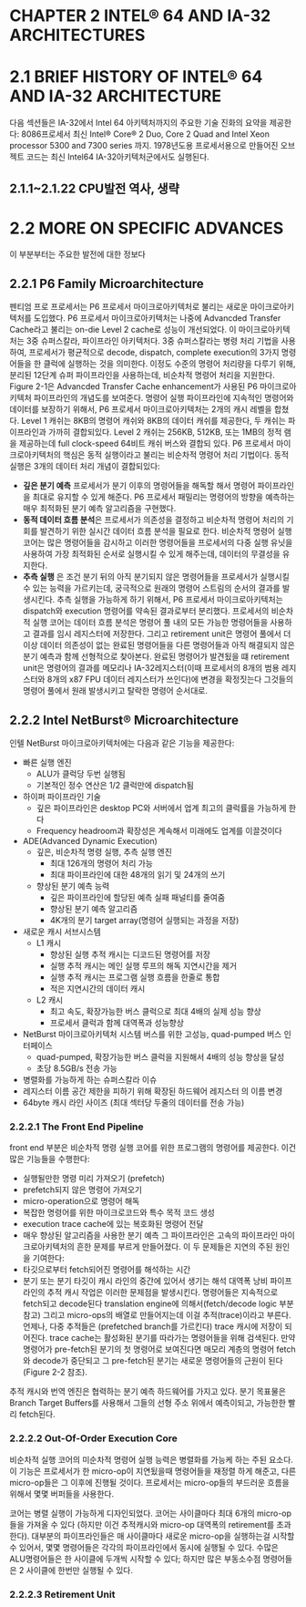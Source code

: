# CHAPTER 2 INTEL® 64 AND IA-32 ARCHITECTURES

# 2.1 BRIEF HISTORY OF INTEL® 64 AND IA-32 ARCHITECTURE
다음 섹션들은 IA-32에서 Intel 64 아키텍처까지의 주요한 기술 진화의 요약을 제공한다: 8086프로세서 최신  Intel® Core® 2 Duo, Core 2 Quad and Intel Xeon processor 5300 and 7300 series 까지. 1978년도용 프로세서용으로 만들어진 오브젝트 코드는 최신 Intel64 IA-32아키텍처군에서도 실행된다.

## 2.1.1~2.1.22 CPU발전 역사, 생략

# 2.2 MORE ON SPECIFIC ADVANCES
이 부분부터는 주요한 발전에 대한 정보다

## 2.2.1 P6 Family Microarchitecture
펜티엄 프로 프로세서는 P6 프로세서 마이크로아키텍처로 불리는 새로운 마이크로아키텍처를 도입했다. P6 프로세서 마이크로아키텍처는 나중에 Advancded Transfer Cache라고 불리는 on-die Level 2 cache로 성능이 개선되었다.
이 마이크로아키텍처는 3중 슈퍼스칼라, 파이프라인 아키텍처다. 3중 슈퍼스칼라는 병령 처리 기법을 사용하여, 프로세서가 평균적으로 decode, dispatch, complete execution의 3가지 명령어들을 한 클럭에 실행하는 것을 의미한다. 이정도 수준의 명령어 처리량을 다루기 위해, 분리된 12단계 슈퍼 파이프라인을 사용하는데, 비순차적 명령어 처리을 지원한다.
Figure 2-1은 Advancded Transfer Cache enhancement가 사용된 P6 마이크로아키텍처 파이프라인의 개념도를 보여준다.
명령어 실행 파이프라인에 지속적인 명령어와 데이터를 보장하기 위해서, P6 프로세서 마이크로아키텍처는 2개의 캐시 레벨을 합쳤다. Level 1 캐쉬는 8KB의 명령어 캐쉬와 8KB의 데이터 캐쉬를 제공한다, 두 캐쉬는 파이프라인과 가까히 결합되있다. Level 2 캐쉬는 256KB, 512KB, 또는 1MB의 정적 램을 제공하는데 full clock-speed 64비트 캐쉬 버스와 결합되 있다.
P6 프로세서 마이크로아키텍처의 핵심은 동적 실행이라고 불리는 비순차적 명령어 처리 기법이다. 동적 실행은 3개의 데이터 처리 개념이 결합되있다:
- **깊은 분기 예측** 프로세서가 분기 이후의 명령어들을 해독할 해서 명령어 파이프라인을 최대로 유지할 수 있게 해준다. P6 프로세서 패밀리는 명령어의 방향을 예측하는 매우 최적화된 분기 예측 알고리즘을 구현했다.
- **동적 데이터 흐름 분석**은 프로세서가 의존성을 결정하고 비순차적 명령어 처리의 기회를 발견하기 위한 실시간 데이터 흐름 분석을 필요로 한다. 비순차적 명령어 실행 코어는 많은 명령어들을 감시하고 이러한 명령어들을 프로세서의 다중 실행 유닛을 사용하여 가장 최적화된 순서로 실행시킬 수 있게 해주는데, 데이터의 무결성을 유지한다.
- **추측 실행** 은 조건 분기 뒤의 아직 분기되지 않은 명령어들을 프로세서가 실행시킬 수 있는 능력을 가르키는데, 궁극적으로 원래의 명령어 스트림의 순서의 결과를 발생시킨다. 추측 실행을 가능하게 하기 위해서, P6 프로세서 마이크로아키텍처는 dispatch와 execution 명령어를 약속된 결과로부터 분리했다. 프로세서의 비순차적 실행 코어는 데이터 흐름 분석은 명령어 풀 내의 모든 가능한 명령어들을 사용하고 결과를 임시 레지스터에 저장한다. 그리고 retirement unit은 명령어 풀에서 더이상 데이터 의존성이 없는 완료된 명령어들을 다른 명령어들과 아직 해결되지 않은 분기 예측과 함께 선형적으로 찾아본다. 완료된 명령어가 발견됬을 떄 retirement unit은 명령어의 결과를 메모리나 IA-32레지스터(이때 프로세서의 8개의 범용 레지스터와 8개의 x87 FPU 데이터 레지스터가 쓰인다)에 변경을 확정짓는다 그것들의 명령어 풀에서 원래 발생시키고 탈락한 명령어 순서대로.
## 2.2.2 Intel NetBurst® Microarchitecture
인텔 NetBurst 마이크로아키텍처에는 다음과 같은 기능을 제공한다:
- 빠른 실행 엔진
    - ALU가 클럭당 두번 실행됨
    - 기본적인 정수 연산은 1/2 클럭만에 dispatch됨
- 하이퍼 파이프라인 기술
    - 깊은 파이프라인은 desktop PC와 서버에서 업계 최고의 클럭률을 가능하게 한다
    - Frequency headroom과 확장성은 계속해서 미래에도 업계를 이끌것이다
- ADE(Advanced Dynamic Execution)
    - 깊은, 비순차적 명령 실행, 추측 실행 엔진
        - 최대 126개의 명령어 처리 가능
        - 최대 파이프라인에 대한 48개의 읽기 및 24개의 쓰기
    - 향상된 분기 예측 능력
        - 깊은 파이프라인에 할당된 예측 실패 패널티를 줄여줌
        - 향상된 분기 예측 알고리즘
        - 4K개의 분기 target array(명령어 실행되는 과정을 저장)
- 새로운 캐시 서브시스템
    - L1 캐시
        - 향상된 실행 추적 캐시는 디코드된 명령어를 저장
        - 실행 추적 캐시는 메인 실행 루프의 해독 지연시간을 제거
        - 실행 추적 캐시는 프로그램 실행 흐름을 한줄로 통합
        - 적은 지연시간의 데이터 캐시
    - L2 캐시
        - 최고 속도, 확장가능한 버스 클럭으로 최대 4배의 실제 성능 향상
        - 프로세서 클럭과 함께 대역폭과 성능향상
- NetBurst 마이크로아키텍처 시스템 버스를 위한 고성능, quad-pumped 버스 인터페이스
    - quad-pumped, 확장가능한 버스 클럭을 지원해서 4배의 성능 향상을 달성
    - 초당 8.5GB/s 전송 가능
- 병렬화를 가능하게 하는 슈퍼스칼라 이슈
- 레지스터 이름 공간 제한을 피하기 위해 확장된 하드웨어 레지스터 의 이름 변경
- 64byte 캐시 라인 사이즈 (최대 섹터당 두줄의 데이터를 전송 가능)
### 2.2.2.1 The Front End Pipeline
front end 부분은 비순차적 명령 실행 코어를 위한 프로그램의 명령어를 제공한다. 이건 많은 기능들을 수행한다:
- 실행될만한 명령 미리 가져오기 (prefetch)
- prefetch되지 않은 명령어 가져오기
- micro-operation으로 명령어 해독
- 복잡한 명령어를 위한 마이크로코드와 특수 목적 코드 생성
- execution trace cache에 있는 복호화된 명령어 전달
- 매우 향상된 알고리즘을 사용한 분기 예측
그 파이프라인은 고속의 파이프라인 마이크로아키텍처의 흔한 문제를 부르게 만들어졌다. 이 두 문제들은 지연의 주된 원인을 기여한다:
- 타깃으로부터 fetch되어진 명령어를 해석하는 시간
- 분기 또는 분기 타깃이 캐시 라인의 중간에 있어서 생기는 해석 대역폭 낭비
파이프라인의 추적 캐시 작업은 이러한 문제점을 발생시킨다. 명령어들은 지속적으로 fetch되고 decode된다 translation engine에 의해서(fetch/decode logic 부분 참고) 그리고 micro-ops의 배열로 만들어지는데 이걸 추적(trace)이라고 부른다. 언제나, 다중 추적들은 (prefetched branch를 가르킨다) trace 캐시에 저장이 되어진다. trace cache는 활성화된 분기를 따라가는 명령어들을 위해 검색된다. 만약 명령어가 pre-fetch된 분기의 첫 명령어로 보여진다면 매모리 계층의 명령어 fetch와 decode가 중단되고 그 pre-fetch된 분기는 새로운 명령어들의 근원이 된다(Figure 2-2 참조).

추적 캐시와 번역 엔진은 협력하는 분기 예측 하드웨어를 가지고 있다. 분기 목표물은 Branch Target Buffers를 사용해서 그들의 선형 주소 위에서 예측이되고, 가능한한 빨리 fetch된다.

### 2.2.2.2 Out-Of-Order Execution Core
비순차적 실행 코어의 미순차적 명령어 실행 능력은 병렬화를 가능케 하는 주된 요소다. 이 기능은 프로세서가 한 micro-op이 지연됬을때 명령어들을 재정렬 하게 해준고, 다른 micro-op들은 그 이후에 진행될 것이다. 프로세서는 micro-op들의 부드러운 흐름을 위해서 몇몇 버퍼들을 사용한다.

코어는 병렬 실행이 가능하게 디자인되었다. 코어는 사이클마다 최대 6개의 micro-op들을 가져올 수 있다 (하지만 이건 추적캐시와 micro-op 대역폭의 retirement를 초과한다). 대부분의 파이프라인들은 매 사이클마다 새로운 micro-op을 실행하는걸 시작할 수 있어서, 몇몇 명령어들은 각각의 파이프라인에서 동시에 실행될 수 있다. 수많은 ALU명령어들은 한 사이클에 두개씩 시작할 수 있다; 하지만 많은 부동소수점 명령어들은 2 사이클에 한번만 실행될 수 있다.

### 2.2.2.3 Retirement Unit
